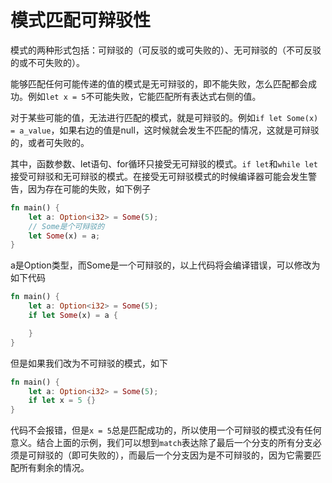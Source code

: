 # 模式匹配可辩驳性

模式的两种形式包括：可辩驳的（可反驳的或可失败的）、无可辩驳的（不可反驳的或不可失败的）。

能够匹配任何可能传递的值的模式是无可辩驳的，即不能失败，怎么匹配都会成功。例如`let x = 5`不可能失败，它能匹配所有表达式右侧的值。

对于某些可能的值，无法进行匹配的模式，就是可辩驳的。例如`if let Some(x) = a_value`，如果右边的值是null，这时候就会发生不匹配的情况，这就是可辩驳的，或者可失败的。

其中，函数参数、let语句、for循环只接受无可辩驳的模式。`if let`和`while let`接受可辩驳和无可辩驳的模式。在接受无可辩驳模式的时候编译器可能会发生警告，因为存在可能的失败，如下例子

```rust
fn main() {
    let a: Option<i32> = Some(5);
    // Some是个可辩驳的
    let Some(x) = a;
}
```

a是Option类型，而Some是一个可辩驳的，以上代码将会编译错误，可以修改为如下代码

```rust
fn main() {
    let a: Option<i32> = Some(5);
    if let Some(x) = a {

    }
}
```

但是如果我们改为不可辩驳的模式，如下

```rust
fn main() {
    let a: Option<i32> = Some(5);
    if let x = 5 {}
}
```

代码不会报错，但是`x = 5`总是匹配成功的，所以使用一个可辩驳的模式没有任何意义。结合上面的示例，我们可以想到`match`表达除了最后一个分支的所有分支必须是可辩驳的（即可失败的），而最后一个分支因为是不可辩驳的，因为它需要匹配所有剩余的情况。
